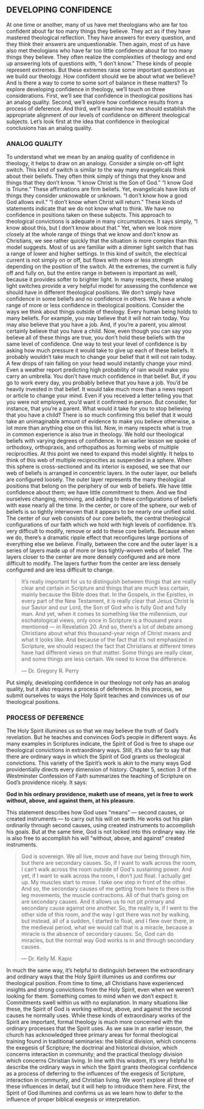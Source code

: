 ## DEVELOPING CONFIDENCE

At one time or another, many of us have met theologians who are far too confident about far too many things they believe. They act as if they have mastered theological reflection. They have answers for every question, and they think their answers are unquestionable. Then again, most of us have also met theologians who have far too little confidence about far too many things they believe. They often realize the complexities of theology and end up answering lots of questions with, “I don’t know.” These kinds of people represent extremes. But these extremes raise some important questions as we build our theology. How confident should we be about what we believe? And is there a way to come to some sort of balance in these matters? 
To explore developing confidence in theology, we’ll touch on three considerations. First, we’ll see that confidence in theological positions has an analog quality. Second, we’ll explore how confidence results from a process of deference. And third, we’ll examine how we should establish the appropriate alignment of our levels of confidence on different theological subjects. Let’s look first at the idea that confidence in theological conclusions has an analog quality.


### ANALOG QUALITY

To understand what we mean by an analog quality of confidence in theology, it helps to draw on an analogy. Consider a simple on-off light switch. This kind of switch is similar to the way many evangelicals think about their beliefs. They often think simply of things that they know and things that they don’t know. “I know Christ is the Son of God.” “I know God is Triune.” These affirmations are firm beliefs. Yet, evangelicals have lists of things they consider unknowable or unknown. “I don’t know how a good God allows evil.” “I don’t know when Christ will return.” These kinds of statements indicate that we do not know what to think. We have no confidence in positions taken on these subjects. This approach to theological convictions is adequate in many circumstances. It says simply, “I know about this, but I don’t know about that.” 
Yet, when we look more closely at the whole range of things that we know and don’t know as Christians, we see rather quickly that the situation is more complex than this model suggests. Most of us are familiar with a dimmer light switch that has a range of lower and higher settings. In this kind of switch, the electrical current is not simply on or off, but flows with more or less strength depending on the position of the switch. At the extremes, the current is fully off and fully on, but the entire range in between is important as well, because it provides softer to brighter light. In many respects, these analog light switches provide a very helpful model for assessing the confidence we should have in different theological positions. We don’t simply have confidence in some beliefs and no confidence in others. We have a whole range of more or less confidence in theological positions.
Consider the ways we think about things outside of theology. Every human being holds to many beliefs. For example, you may believe that it will not rain today. You may also believe that you have a job. And, if you’re a parent, you almost certainly believe that you have a child. Now, even though you can say you believe all of these things are true, you don’t hold these beliefs with the same level of confidence. 
One way to test your level of confidence is by asking how much pressure it would take to give up each of these beliefs. It probably wouldn’t take much to change your belief that it will not rain today. A few drops of rain falling on your head would instantly change your mind. Even a weather report predicting high probability of rain would make you carry an umbrella. You don’t have much confidence in that belief. 
But, if you go to work every day, you probably believe that you have a job. You’d be heavily invested in that belief. It would take much more than a news report or article to change your mind. Even if you received a letter telling you that you were not employed, you’d want it confirmed in person. 
But consider, for instance, that you’re a parent. What would it take for you to stop believing that you have a child? There is so much confirming this belief that it would take an unimaginable amount of evidence to make you believe otherwise, a lot more than anything else on this list.
Now, in many respects what is true in common experience is also true in theology. We hold our theological beliefs with varying degrees of confidence. In an earlier lesson we spoke of orthodoxy, orthopraxis, and orthopathos as forming webs of multiple reciprocities. At this point we need to expand this model slightly. It helps to think of this web of multiple reciprocities as suspended in a sphere. When this sphere is cross-sectioned and its interior is exposed, we see that our web of beliefs is arranged in concentric layers. 
In the outer layer, our beliefs are configured loosely. The outer layer represents the many theological positions that belong on the periphery of our web of beliefs. We have little confidence about them; we have little commitment to them. And we find ourselves changing, removing, and adding to these configurations of beliefs with ease nearly all the time.
In the center, or core of the sphere, our web of beliefs is so tightly interwoven that it appears to be nearly one unified solid. The center of our web consists of our core beliefs, the central theological configurations of our faith which we hold with high levels of confidence. It’s very difficult to modify, remove or add to these core beliefs. Because when we do, there’s a dramatic ripple effect that reconfigures large portions of everything else we believe. 
Finally, between the core and the outer layer is a series of layers made up of more or less tightly-woven webs of belief. The layers closer to the center are more densely configured and are more difficult to modify. The layers further from the center are less densely configured and are less difficult to change. 

> It’s really important for us to distinguish between things that are really clear and certain in Scripture and things that are much less certain, mainly because the Bible does that. In the Gospels, in the Epistles, in every part of the New Testament, it is really clear that Jesus Christ is our Savior and our Lord, the Son of God who is fully God and fully man. And yet, when it comes to something like the millennium, our eschatological views, only once in Scripture is a thousand years mentioned — in Revelation 20. And so, there’s a lot of debate among Christians about what this thousand-year reign of Christ means and what it looks like. And because of the fact that it’s not emphasized in Scripture, we should respect the fact that Christians at different times have had different views on that matter. Some things are really clear, and some things are less certain. We need to know the difference. 
> 
> — Dr. Gregory R. Perry

Put simply, developing confidence in our theology not only has an analog quality, but it also requires a process of deference. In this process, we submit ourselves to ways the Holy Spirit teaches and convinces us of our theological positions. 


### PROCESS OF DEFERENCE

The Holy Spirit illumines us so that we may believe the truth of God’s revelation. But he teaches and convinces God’s people in different ways. As many examples in Scriptures indicate, the Spirit of God is free to shape our theological convictions in extraordinary ways. Still, it’s also fair to say that there are ordinary ways in which the Spirit of God grants us theological convictions. This variety of the Spirit’s work is akin to the many ways God providentially directs every dimension of history. 
Chapter 5, section 3 of the Westminster Confession of Faith summarizes the teaching of Scripture on God’s providence nicely. It says:

**God in his ordinary providence, maketh use of means, yet is free to work without, above, and against them, at his pleasure.**

This statement describes how God uses “means” — second causes, or created instruments — to carry out his will on earth. He works out his plan ordinarily through second causes, using created instruments to accomplish his goals. But at the same time, God is not locked into this ordinary way. He is also free to accomplish his will “without, above, and against” created instruments.

> God is sovereign. We all live, move and have our being through him, but there are secondary causes. So, if I want to walk across the room, I can’t walk across the room outside of God's sustaining power. And yet, if I want to walk across the room, I don’t just float. I actually get up. My muscles start to move. I take one step in front of the other. And so, the secondary causes of me getting from here to there is the leg movements, the muscle contractions. All of that that’s going on are secondary causes. And it allows us to not pit primary and secondary cause against one another. So, the reality is, if I went to the other side of this room, and the way I got there was not by walking, but instead, all of a sudden, I started to float, and I flew over there, in the medieval period, what we would call that is a miracle, because a miracle is the absence of secondary causes. So, God can do miracles, but the normal way God works is in and through secondary causes.
>  
> — Dr. Kelly M. Kapic

In much the same way, it’s helpful to distinguish between the extraordinary and ordinary ways that the Holy Spirit illumines us and confirms our theological position. From time to time, all Christians have experienced insights and strong convictions from the Holy Spirit, even when we weren’t looking for them. Something comes to mind when we don’t expect it. Commitments swell within us with no explanation. In many situations like these, the Spirit of God is working without, above, and against the second causes he normally uses. While these kinds of extraordinary works of the Spirit are important, formal theology is much more concerned with the ordinary processes that the Spirit uses. 
As we saw in an earlier lesson, the church has acknowledged three primary areas for formal theological training found in traditional seminaries: the biblical division, which concerns the exegesis of Scripture; the doctrinal and historical division, which concerns interaction in community; and the practical theology division which concerns Christian living. 
In line with this wisdom, it’s very helpful to describe the ordinary ways in which the Spirit grants theological confidence as a process of deferring to the influences of the exegesis of Scripture, interaction in community, and Christian living. We won’t explore all three of these influences in detail, but it will help to introduce them here. First, the Spirit of God illumines and confirms us as we learn how to defer to the influence of proper biblical exegesis or interpretation.
